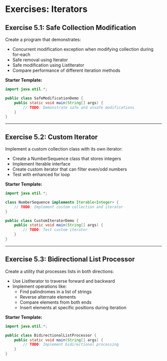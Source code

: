 # Exercises: Iterators

## Exercise 5.1: Safe Collection Modification
Create a program that demonstrates:
- Concurrent modification exception when modifying collection during for-each
- Safe removal using Iterator
- Safe modification using ListIterator
- Compare performance of different iteration methods

**Starter Template:**
```java
import java.util.*;

public class SafeModificationDemo {
    public static void main(String[] args) {
        // TODO: Demonstrate safe and unsafe modifications
    }
}
```

---

## Exercise 5.2: Custom Iterator
Implement a custom collection class with its own iterator:
- Create a NumberSequence class that stores integers
- Implement Iterable<Integer> interface
- Create custom iterator that can filter even/odd numbers
- Test with enhanced for loop

**Starter Template:**
```java
import java.util.*;

class NumberSequence implements Iterable<Integer> {
    // TODO: Implement custom collection and iterator
}

public class CustomIteratorDemo {
    public static void main(String[] args) {
        // TODO: Test custom iterator
    }
}
```

---

## Exercise 5.3: Bidirectional List Processor
Create a utility that processes lists in both directions:
- Use ListIterator to traverse forward and backward
- Implement operations like:
  - Find palindromes in a list of strings
  - Reverse alternate elements
  - Compare elements from both ends
  - Insert elements at specific positions during iteration

**Starter Template:**
```java
import java.util.*;

public class BidirectionalListProcessor {
    public static void main(String[] args) {
        // TODO: Implement bidirectional processing
    }
} 